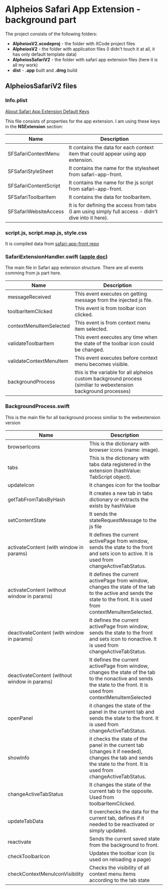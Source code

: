 # Alpheios Safari App Extension - background part

The project consists of the following folders:
- **AlpheiosV2.xcodeproj** - the folder with XCode project files
- **AlpheiosV2** - the folder with application files (I didn't touch it at all, it has only default template data)
- **AlpheiosSafariV2** - the folder with safari app extension files (here it is all my work)
- **dist** - **.app** built and **.dmg** build


## AlpheiosSafariV2 files

### Info.plist

[About Safari App Extension Default Keys](https://developer.apple.com/documentation/safariservices/safari_app_extensions/safari_app_extension_info_property_list_keys/about_safari_app_extension_default_keys)

This file consists of properties for the app extension.
I am using these keys in the **NSExtension** section:

Name | Description
------------ | -------------
SFSafariContextMenu | It contains the data for each context item that could appear using app extension. 
SFSafariStyleSheet | It contains the name for the stylesheet from safari-app-front. 
SFSafariContentScript | It contains the name for the js script from safari-app-front. 
SFSafariToolbarItem | It contains the data for toolbaritem.
SFSafariWebsiteAccess | It is for defining the access from tabs (I am using simply full access - didn't dive into it here).

### script.js, script.map.js, style.css

It is compiled data from [safari-app-front repo](https://github.com/alpheios-project/safari-app-front)

### SafariExtensionHandler.swift ([apple doc](https://developer.apple.com/documentation/safariservices/sfsafariextensionhandler))

The main file in Safari app extension structure.
There are all events comming from js part here.

Name | Description
------------ | -------------
messageReceived | This event executes on getting message from the injected js file.
toolbarItemClicked | This event is from toolbar icon clicked.
contextMenuItemSelected | This event is from context menu item selected.
validateToolbarItem | This event executes any time when the state of the toolbar icon could be changed.
validateContextMenuItem | This event executes before context menu becomes visible.
backgroundProcess | this is the variable for all alpheios custom background process (similiar to webextension background processes)

### BackgroundProcess.swift

This is the main file for all background process similiar to the webextension version

Name | Description
------------ | -------------
browserIcons | This is the dictionary with browser icons (name: image).
tabs | This is the dictionary with tabs data registered in the extension (hashValue: TabScript object).
updateIcon | It changes icon for the toolbar
getTabFromTabsByHash | It creates a new tab in tabs dictionary or extracts the exists by hashValue
setContentState | It sends the stateRequestMessage to the js file
activateContent (with window in params) | It defines the current activePage from window, sends the state to the front and sets icon to active. It is used from changeActiveTabStatus.
activateContent (without window in params) | It defines the current activePage from window, changes the state of the tab to the active and sends the state to the front. It is used from contextMenuItemSelected.
deactivateContent (with window in params) | It defines the current activePage from window, sends the state to the front and sets icon to nonactive. It is used from changeActiveTabStatus.
deactivateContent (without window in params) | It defines the current activePage from window, changes the state of the tab to the nonactive  and sends the state to the front. It is used from contextMenuItemSelected
openPanel | it changes the state of the panel in the current tab and sends the state to the front. It is used from changeActiveTabStatus.
showInfo | it checks the state of the panel in the current tab (changes it if needed), changes the tab and sends the state to the front. It is used from changeActiveTabStatus.
changeActiveTabStatus | It changes the state of the current tab to the opposite. Used from toolbarItemClicked.
updateTabData | It overchecks the data for the current tab, defines if it needed to be reactivated or simply updated.
reactivate | Sends the current saved state from the background to front.
checkToolbarIcon | Updates the toolbar icon (is used on reloading a page)
checkContextMenuIconVisibility | Checks the visibility of all context menu items according to the tab state
